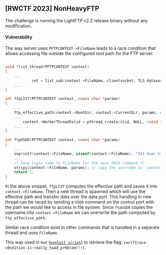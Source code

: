 ## [RWCTF 2023] NonHeavyFTP

The challenge is running the LightFTP v2.2 release binary without any modification.

#### Vulnerability

The way server uses `PFTPCONTEXT->FileName` leads to a race condition that allows accessing file outside the configured root path for the FTP server.

```c

void *list_thread(PFTPCONTEXT context)
{
    ...
            ret = list_sub(context->FileName, clientsocket, TLS_datasession, entry); // list the directory using the path saved in `context->FileName` array
    ...
}

int ftpLIST(PFTPCONTEXT context, const char *params)
{
    ...
    ftp_effective_path(context->RootDir, context->CurrentDir, params, sizeof(context->FileName), context->FileName); // calculate the effective path to list directory
    ...
        context->WorkerThreadValid = pthread_create(&tid, NULL, (void * (*)(void *))list_thread, context); 
    ...
}

int ftpUSER(PFTPCONTEXT context, const char *params)
{
    ...
    snprintf(context->FileName, sizeof(context->FileName), "331 User %s OK. Password required\r\n", params);
    ...
    /* Save login name to FileName for the next PASS command */
    strcpy(context->FileName, params); // copy the username to `context->FileName` array
    return 1;
}
```

In the above snippet, `ftpLIST` computes the effective path and saves it into `context->FileName`. Then a new thread is spawned which will use the effective path and transfer data over the data port. This handling in new thread can be raced by sending a `USER` command on the control port with the path we would like to access in file system. Since `ftpUSER` copies the username into `context->FileName` we can overwrite the path computed by `ftp_effective_path`.

Similar race condition exist in other commands that is handled in a separate thread and uses `FileName`.

This was used in our ([`exploit script`](exploit.py)) to retrieve the flag: `rwctf{race-c0nd1tion-1s-real1y_ha4d_pr0blem!!!}`.
